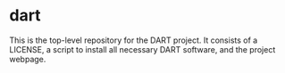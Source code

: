 # dart
This is the top-level repository for the DART project. It consists of a LICENSE, a script to install all necessary DART software, and the project webpage.
